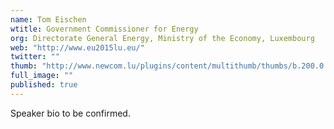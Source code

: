 ```yaml
---
name: Tom Eischen
wtitle: Government Commissioner for Energy
org: Directorate General Energy, Ministry of the Economy, Luxembourg
web: "http://www.eu2015lu.eu/"
twitter: ""
thumb: "http://www.newcom.lu/plugins/content/multithumb/thumbs/b.200.0.16777215.0.stories.newcom.articles.echo.2012-02.2.01.jpg"
full_image: ""
published: true
---
```


Speaker bio to be confirmed.
